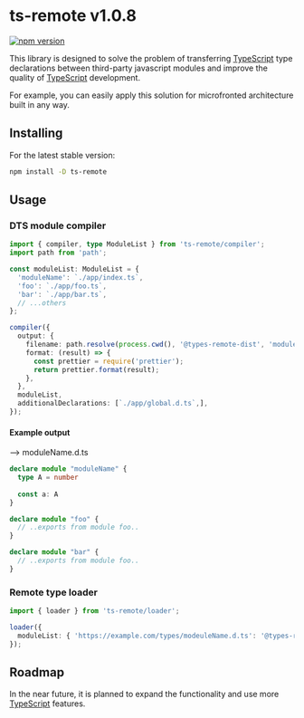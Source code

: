 # ts-remote v1.0.8

[![npm version](https://badge.fury.io/js/ts-remote.svg)](https://www.npmjs.com/package/ts-remote)

This library is designed to solve the problem of transferring [TypeScript](https://www.typescriptlang.org/) type declarations between third-party javascript modules and improve the quality of [TypeScript](https://www.typescriptlang.org/) development.

For example, you can easily apply this solution for microfronted architecture built in any way.

## Installing

For the latest stable version:

```bash
npm install -D ts-remote
```

## Usage

### DTS module compiler

```ts
import { compiler, type ModuleList } from 'ts-remote/compiler';
import path from 'path';

const moduleList: ModuleList = {
  'moduleName': `./app/index.ts`,
  'foo': `./app/foo.ts`,
  'bar': `./app/bar.ts`,
  // ...others
};

compiler({
  output: {
    filename: path.resolve(process.cwd(), '@types-remote-dist', 'moduleName.d.ts'),
    format: (result) => {
      const prettier = require('prettier');
      return prettier.format(result);
    },
  },
  moduleList,
  additionalDeclarations: [`./app/global.d.ts`,],
});
```

#### Example output
--> moduleName.d.ts
```ts
declare module "moduleName" {
  type A = number
  
  const a: A
}

declare module "foo" {
  // ..exports from module foo..
}

declare module "bar" {
  // ..exports from module foo..
}
```

### Remote type loader

```ts
import { loader } from 'ts-remote/loader';

loader({
  moduleList: { 'https://example.com/types/modeuleName.d.ts': '@types-remote-loaded/remote.d.ts' },
});
```

## Roadmap

In the near future, it is planned to expand the functionality and use more [TypeScript](https://www.typescriptlang.org/) features.
